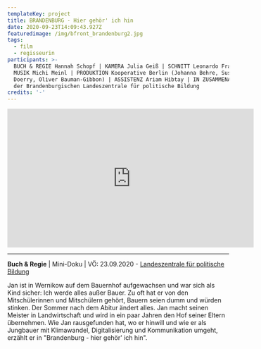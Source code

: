 ```yaml
---
templateKey: project
title: BRANDENBURG - Hier gehör' ich hin
date: 2020-09-23T14:09:43.927Z
featuredimage: /img/bfront_brandenburg2.jpg
tags:
  - film
  - regisseurin
participants: >-
  BUCH & REGIE Hannah Schopf | KAMERA Julia Geiß | SCHNITT Leonardo Franke |
  MUSIK Michi Meinl | PRODUKTION Kooperative Berlin (Johanna Behre, Susanne
  Doerry, Oliver Bauman-Gibbon) | ASSISTENZ Ariam Hibtay | IN ZUSAMMENARBEIT mit
  der Brandenburgischen Landeszentrale für politische Bildung
credits: '-'
---
```

<iframe width="560" height="315" src="https://www.youtube.com/embed/2NyY5lcNAYg" frameborder="0" allow="accelerometer; autoplay; clipboard-write; encrypted-media; gyroscope; picture-in-picture" allowfullscreen></iframe>

- - -

**Buch & Regie** | Mini-Doku | VÖ: 23.09.2020 - [Landeszentrale für politische Bildung](https://www.youtube.com/watch?v=2NyY5lcNAYg)

Jan ist in Wernikow auf dem Bauernhof aufgewachsen und war sich als Kind sicher: Ich werde alles außer Bauer. Zu oft hat er von den Mitschülerinnen und Mitschülern gehört, Bauern seien dumm und würden stinken. Der Sommer nach dem Abitur ändert alles. Jan macht seinen Meister in Landwirtschaft und wird in ein paar Jahren den Hof seiner Eltern übernehmen. Wie Jan rausgefunden hat, wo er hinwill und wie er als Jungbauer mit Klimawandel, Digitalisierung und Kommunikation umgeht, erzählt er in "Brandenburg - hier gehör' ich hin".
